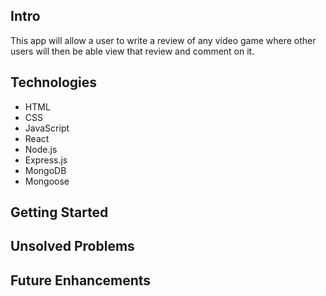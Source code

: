 
## Intro
This app will allow a user to write a review of any video game where other users
will then be able view that review and comment on it.
## Technologies
- HTML
- CSS
- JavaScript
- React
- Node.js
- Express.js
- MongoDB
- Mongoose

## Getting Started
## Unsolved Problems
## Future Enhancements

